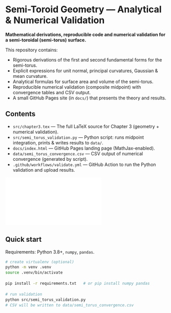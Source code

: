 # Semi-Toroid Geometry — Analytical & Numerical Validation

**Mathematical derivations, reproducible code and numerical validation for a semi-toroidal (semi-torus) surface.**

This repository contains:

- Rigorous derivations of the first and second fundamental forms for the semi-torus.
- Explicit expressions for unit normal, principal curvatures, Gaussian & mean curvature.
- Analytical formulas for surface area and volume of the semi-torus.
- Reproducible numerical validation (composite midpoint) with convergence tables and CSV output.
- A small GitHub Pages site (in `docs/`) that presents the theory and results.

## Contents

- `src/chapter3.tex` — The full LaTeX source for Chapter 3 (geometry + numerical validation).
- `src/semi_torus_validation.py` — Python script: runs midpoint integration, prints & writes results to `data/`.
- `docs/index.html` — GitHub Pages landing page (MathJax-enabled).
- `data/semi_torus_convergence.csv` — CSV output of numerical convergence (generated by script).
- `.github/workflows/validate.yml` — GitHub Action to run the Python validation and upload results.

![Surface element](toroidal.pdf)


## Quick start

Requirements: Python 3.8+, `numpy`, `pandas`.

```bash
# create virtualenv (optional)
python -m venv .venv
source .venv/bin/activate

pip install -r requirements.txt   # or pip install numpy pandas

# run validation
python src/semi_torus_validation.py
# CSV will be written to data/semi_torus_convergence.csv
